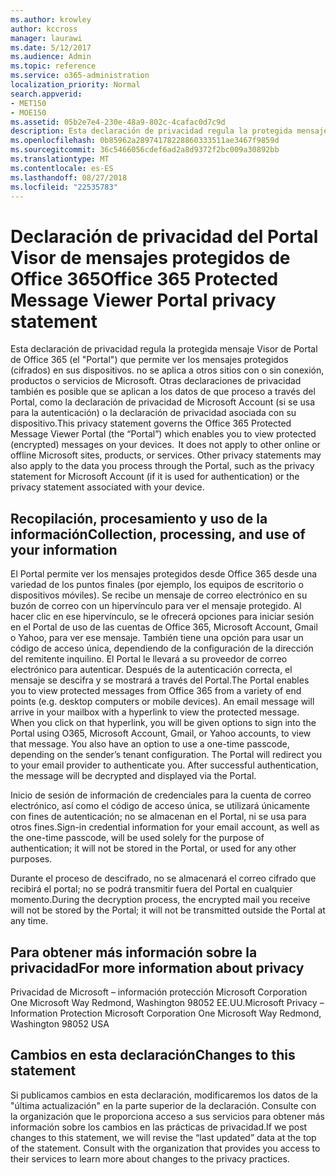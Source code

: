 ```yaml
---
ms.author: krowley
author: kccross
manager: laurawi
ms.date: 5/12/2017
ms.audience: Admin
ms.topic: reference
ms.service: o365-administration
localization_priority: Normal
search.appverid:
- MET150
- MOE150
ms.assetid: 05b2e7e4-230e-48a9-802c-4cafac0d7c9d
description: Esta declaración de privacidad regula la protegida mensaje Visor de Portal de Office 365 (el "Portal") que permite ver los mensajes protegidos (cifrados) en sus dispositivos. no se aplica a otros sitios con o sin conexión, productos o servicios de Microsoft. Otras declaraciones de privacidad también es posible que se aplican a los datos de que proceso a través del Portal, como la declaración de privacidad de Microsoft Account (si se usa para la autenticación) o la declaración de privacidad asociada con su dispositivo.
ms.openlocfilehash: 0b85962a28974178228860333511ae3467f9859d
ms.sourcegitcommit: 36c5466056cdef6ad2a8d9372f2bc009a30892bb
ms.translationtype: MT
ms.contentlocale: es-ES
ms.lasthandoff: 08/27/2018
ms.locfileid: "22535783"
---
```

# <a name="office-365-protected-message-viewer-portal-privacy-statement"></a><span data-ttu-id="5fff1-104">Declaración de privacidad del Portal Visor de mensajes protegidos de Office 365</span><span class="sxs-lookup"><span data-stu-id="5fff1-104">Office 365 Protected Message Viewer Portal privacy statement</span></span>

<span data-ttu-id="5fff1-p102">Esta declaración de privacidad regula la protegida mensaje Visor de Portal de Office 365 (el "Portal") que permite ver los mensajes protegidos (cifrados) en sus dispositivos. no se aplica a otros sitios con o sin conexión, productos o servicios de Microsoft. Otras declaraciones de privacidad también es posible que se aplican a los datos de que proceso a través del Portal, como la declaración de privacidad de Microsoft Account (si se usa para la autenticación) o la declaración de privacidad asociada con su dispositivo.</span><span class="sxs-lookup"><span data-stu-id="5fff1-p102">This privacy statement governs the Office 365 Protected Message Viewer Portal (the “Portal”) which enables you to view protected (encrypted) messages on your devices.  It does not apply to other online or offline Microsoft sites, products, or services. Other privacy statements may also apply to the data you process through the Portal, such as the privacy statement for Microsoft Account (if it is used for authentication) or the privacy statement associated with your device.</span></span>

## <a name="collection-processing-and-use-of-your-information"></a><span data-ttu-id="5fff1-108">Recopilación, procesamiento y uso de la información</span><span class="sxs-lookup"><span data-stu-id="5fff1-108">Collection, processing, and use of your information</span></span>

<span data-ttu-id="5fff1-p103">El Portal permite ver los mensajes protegidos desde Office 365 desde una variedad de los puntos finales (por ejemplo, los equipos de escritorio o dispositivos móviles).  Se recibe un mensaje de correo electrónico en su buzón de correo con un hipervínculo para ver el mensaje protegido. Al hacer clic en ese hipervínculo, se le ofrecerá opciones para iniciar sesión en el Portal de uso de las cuentas de Office 365, Microsoft Account, Gmail o Yahoo, para ver ese mensaje.  También tiene una opción para usar un código de acceso única, dependiendo de la configuración de la dirección del remitente inquilino. El Portal le llevará a su proveedor de correo electrónico para autenticar. Después de la autenticación correcta, el mensaje se descifra y se mostrará a través del Portal.</span><span class="sxs-lookup"><span data-stu-id="5fff1-p103">The Portal enables you to view protected messages from Office 365 from a variety of end points (e.g. desktop computers or mobile devices).  An email message will arrive in your mailbox with a hyperlink to view the protected message. When you click on that hyperlink, you will be given options to sign into the Portal using O365, Microsoft Account, Gmail, or Yahoo accounts, to view that message.  You also have an option to use a one-time passcode, depending on the sender’s tenant configuration. The Portal will redirect you to your email provider to authenticate you. After successful authentication, the message will be decrypted and displayed via the Portal.</span></span>

<span data-ttu-id="5fff1-115">Inicio de sesión de información de credenciales para la cuenta de correo electrónico, así como el código de acceso única, se utilizará únicamente con fines de autenticación; no se almacenan en el Portal, ni se usa para otros fines.</span><span class="sxs-lookup"><span data-stu-id="5fff1-115">Sign-in credential information for your email account, as well as the one-time passcode, will be used solely for the purpose of authentication; it will not be stored in the Portal, or used for any other purposes.</span></span>

<span data-ttu-id="5fff1-116">Durante el proceso de descifrado, no se almacenará el correo cifrado que recibirá el portal; no se podrá transmitir fuera del Portal en cualquier momento.</span><span class="sxs-lookup"><span data-stu-id="5fff1-116">During the decryption process, the encrypted mail you receive will not be stored by the Portal; it will not be transmitted outside the Portal at any time.</span></span>

## <a name="for-more-information-about-privacy"></a><span data-ttu-id="5fff1-117">Para obtener más información sobre la privacidad</span><span class="sxs-lookup"><span data-stu-id="5fff1-117">For more information about privacy</span></span>

<span data-ttu-id="5fff1-118">Privacidad de Microsoft – información protección Microsoft Corporation One Microsoft Way Redmond, Washington 98052 EE.UU.</span><span class="sxs-lookup"><span data-stu-id="5fff1-118">Microsoft Privacy – Information Protection Microsoft Corporation One Microsoft Way Redmond, Washington 98052 USA</span></span>

##     <a name="changes-to-this-statement"></a><span data-ttu-id="5fff1-119">Cambios en esta declaración</span><span class="sxs-lookup"><span data-stu-id="5fff1-119">Changes to this statement</span></span>

<span data-ttu-id="5fff1-p104">Si publicamos cambios en esta declaración, modificaremos los datos de la "última actualización" en la parte superior de la declaración. Consulte con la organización que le proporciona acceso a sus servicios para obtener más información sobre los cambios en las prácticas de privacidad.</span><span class="sxs-lookup"><span data-stu-id="5fff1-p104">If we post changes to this statement, we will revise the “last updated” data at the top of the statement. Consult with the organization that provides you access to their services to learn more about changes to the privacy practices.</span></span>



